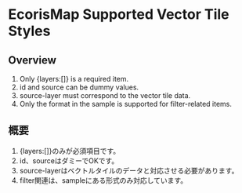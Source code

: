 # EcorisMap Supported Vector Tile Styles

## Overview
1. Only {layers:[]} is a required item.
2. id and source can be dummy values.
3. source-layer must correspond to the vector tile data.
4. Only the format in the sample is supported for filter-related items.


## 概要
1. {layers:[]}のみが必須項目です。
2. id、sourceはダミーでOKです。
3. source-layerはベクトルタイルのデータと対応させる必要があります。
4. filter関連は、sampleにある形式のみ対応しています。

